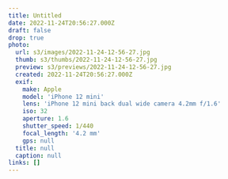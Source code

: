 ```yaml
---
title: Untitled
date: 2022-11-24T20:56:27.000Z
draft: false
drop: true
photo:
  url: s3/images/2022-11-24-12-56-27.jpg
  thumb: s3/thumbs/2022-11-24-12-56-27.jpg
  preview: s3/previews/2022-11-24-12-56-27.jpg
  created: 2022-11-24T20:56:27.000Z
  exif:
    make: Apple
    model: 'iPhone 12 mini'
    lens: 'iPhone 12 mini back dual wide camera 4.2mm f/1.6'
    iso: 32
    aperture: 1.6
    shutter_speed: 1/440
    focal_length: '4.2 mm'
    gps: null
  title: null
  caption: null
links: []
---
```

